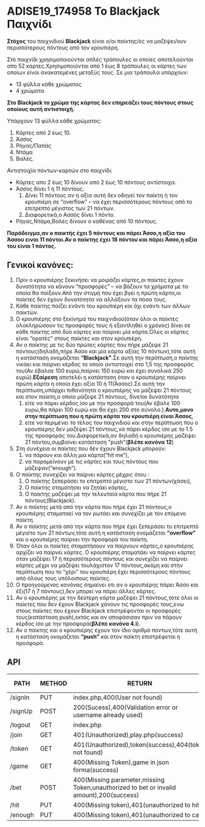# ADISE19_174958 Το Blackjack Παιχνίδι

**Στόχος** του παιχνιδιού **Blackjack** είναι ο/οι παίκτης/ες να μαζέψει/ουν περισσότερους πόντους από τον κρουπιέρη.

Στό παιχνίδι χρησιμοποιούνται απλές τράπουλες οι οποίες αποτελούνται απο 52 κάρτες.Χρησιμοποιύνται από 1 έως 8 τράπουλες οι κάρτες των οποίων είναι ανακατεμένες μεταξύς τους.
Σε μια τράπουλα υπάρχουν:
  - 13 φύλλα κάθε χρώματος
  - 4 χρώματα 

**Στο Blackjack το χρώμα της κάρτας δεν επηρεάζει τους πόντους στους οποίους αυτή αντιστοιχή.**

Υπάρχουν 13 φύλλα κάθε χρώματος:
1. Κάρτες από 2 έως 10.
2. Άσσος
3. Ρήγας/Παπάς
4. Ντάμα
5. Βαλές.

Αντιστοιχία  πόντων-καρτών στο παιχνίδι:
- Κάρτες απο 2 έως 10 δίνουν από 2 έως 10 πόντους αντίστοιχα.
- Άσσος δίνει 1 ή 11 πόντους.
  1. Δίνει 11 πόντους αν η αξία αυτή δεν οδηγεί τον παίκτη ή τον κρουπιέρη σε “overflow” – να έχει περισσότερους πόντους από το επιτρεπτό μέγιστος των 21  πόντων.
  2. Διαφορετικά,ο Ασσός δίνει 1 πόντο.
- Ρήγας,Ντάμα,Βαλές δίνουν ο καθένας από 10 πόντους.

**Παράδειγμα,αν ο παικτής έχει 5 πόντους και πάρει Άσσο,η αξία του Άσσου ειναι 11 πόντοι.Αν ο παίκτης έχει 18 πόντου και πάρει Άσσο,η αξία του είναι 1 πόντος.**

## Γενικοί κανόνες:
1. Πρίν ο κρουπιέρης ξεκινήσει να μοιράζει κάρτες,οι παίκτες έχουν δυνατότητα να κάνουν “προσφορές” – να βάζουν τα χρήματα με τα οποία θα παίξουν.Από την στιγμή που έχει βγεί η πρώτη κάρτα,οι παίκτες δεν έχουν δυνατότητα να αλλάξουν τα πόσα τους.
2. Κάθε παίκτης παίζει ενάντι του κρουπιέρη και όχι ενάντι των άλλων παικτών.
3. Ο κρουπιέρης στο ξεκίνημα του παιχνιδιού(όταν όλοι οι παίκτες ολοκληρώσουν τις προσφορές τους ή εξαντληθεί ο χρόνος) δίνει σε κάθε παίκτης από δύο κάρτες και παίρνει μία κάρτα.Όλες οι κάρτες είναι “ορατές” στους παίκτες και στον κρουπιέρη.
4. Αν ο παίκτης με τις δύο πρώτες κάρτες που πήρε μάζεψε 21 πόντους(δηλαδή,πήρε Άσσο και μία κάρτα αξίας 10 πόντων),τότε αυτή η κατάσταση ονομάζεται **“Blackjack”**.Σε αυτή την περίπτωση,ο παίκτης νικάει και παίρνει κέρδος το οποίο αντιστοιχεί στο 1,5 της προσφοράς του(Αν έβαλαε 100 ευρώ,παίρνει 150 ευρώ και έχει συνολικά 250 ευρώ).**Εξαίρεση** αποτελέι η κατάσταση όταν ο κρουπιέρης παίρνει πρώτη κάρτα η οποία έχει αξία 10 ή 11(Άσσος).Σε αυτή την περίπτωση,υπάρχει πιθανότητα ο κρουπιέρης να μαζέψει 21 πόντους και στον παίκτη,ο οποίο μάζεψε 21 πόντους, δίνεται δυνατότητα 
   1. είτε να πάρει κέρδος ίσο με την προσφορά του(Αν έβαλε 100 ευρώ,θα πάρει 100 ευρώ και θα έχει 200 στο σύνολο.).**Αυτο,μονο στην περίπτωση που η πρώτη κάρτα του κρουπιέρη είναι Άσσος**, 
   2. είτε να περιμένει το τέλος του παιχνιδιού και στην περίπτωση που ο κρουπίερης δεν μαζέψει 21 πόντους,να πάρει κέρδος ίσο με το 1.5 της προσφοράς του.Διαφορετικά,αν δηλαδή ο κρουπιέρης μαζέψει 21 πόντου,συμβαίνει κατάσταση "push"(**βλέπε κανόνα 12**)
5. Στη συνέχεια οι παίκτες που δέν έχουν Blackjack μπορούν:
    1. να πάρουν και άλλη μια κάρτα(“hit me”),
    2. να παραμείνουν με τις κάρτες και τους πόντους που μάζεψαν(“enough”).
6. Ο παίκτης συνεχίζει να παίρνει κάρτες μέχρις ότου :
    1. Ο παίκτης ξεπεράσει το επιτρεπτό μέγιστο των 21 πόντων(χάσει),
    2. Ο παίκτης σταματήσει να ζητάει κάρτες,
    3. Ο παίκτης μαζέψει με την τελευταία κάρτα που πήρε 21 πόντους(Blackjack).
7. Αν ο παίκτης μετά από την κάρτα που πήρε έχει 21 πόντους,ο κρουπιέρης σταματαεί να τον ρωτάει και συνεχίζει με τον επόμενο παίκτη.
8. Αν ο παίκτης μετά από την κάρτα που πήρε έχει ξεπεράσει το επιτρεπτό μέγιστο των 21 πόντων,τότε αυτή η κατάσταση ονομάζεται **“overflow”** και ο κρουπιέρης παίρνει την προσφορά του παίκτη.
9. Όταν όλοι οι παίκτες σταματήσουν να παίρνουν κάρτες,ο κρουπιέρης αρχίζει να παίρνει κάρτες.
Ο κρουπιέρης σταματάει να παίρνει κάρτες όταν μαζέψει 17 ή περισσότερους πόντους και συνεχίζει να παίρνει κάρτες μέχρι να μαζέψει τουλάχιστον 17 πόντους,ακόμη και στην περίπτωση που το “χέρι” του κρουπιέρη έχει περισσότερους πόντους από όλους τους υπόλοιπους παίκτες.
10. Ο προηγούμενος κανόνας σημαίνει οτι αν ο κρουπιέρης πάρει Άσσο και έξι(17 ή 7 πόντους),δεν μπορεί να πάρει άλλες κάρτες.
11. Αν ο κρουπιέρης με την δεύτερη κάρτα μαζέψει 21 πόντους,τότε όλοι οι παίκτες που δεν έχουν Blackjack χάνουν τις προσφορές τους,ενω στους παίκτες που έχουν Blackjack επιστρέφονται οι προσφορές τους(κατάσταση push),εκτός και αν αποφάσισαν πριν να πάρουν κέρδος ίσο με την προσφορά(**βλέπε κανόνα 4.i**).
12. Αν ο παίκτης και ο κρουπιέρης έχουν τον ίδιο αριθμό πόντων,τότε αυτή η κατάσταση ονομάζεται **“push”** και στον παίκτη επιστρέφεται η προσφορά.

## API
|PATH|METHOD|RETURN|REQUEST PARAMETERS|EXTRA HEADERS|
|----|------|------|------------------|-------------|
|/signIn|PUT|index.php,400(User not found)|user_name,pass_word|none|
|/signUp|POST|200(Sucess),400(Validation error or username already used)|user_name,pass_word|none|
|/logout|GET|index.php|none|none|
|/join|GET|401(Unauthorized),play.php(success)|none|none|
|/token|GET|401(Unauthorized),token(success),404(token not found)|none|none|
|/game|GET|400(Missing Token),game in json forma(success)|none|TOKEN|
|/bet|POST|400(Missing parameter,missing Token,unauthorized to bet or invalid amount),200(success)|amount|TOKEN|
|/hit|PUT|400(Missing token),401(unauthorized to hit)|none|TOKEN|
|/enough|PUT|400(Missing token),401(unauthorized to call)|none|TOKEN|
